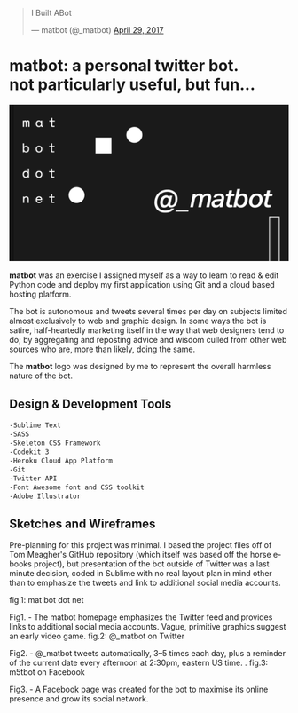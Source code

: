 <blockquote class="twitter-tweet" data-lang="en"><p lang="en" dir="ltr">I Built ABot</p>&mdash; matbot (@_matbot) <a href="https://twitter.com/_matbot/status/858403271345672192">April 29, 2017</a></blockquote>

# matbot: a personal twitter bot.<br>not particularly useful, but fun... #


   ![Matbot Logo](https://github.com/discoform/matbot/blob/master/images/social.png "Logo Title Text 1")

__matbot__ was an exercise I assigned myself as a way to learn to read & edit Python code and deploy my first application using Git and a cloud based hosting platform.

The bot is autonomous and tweets several times per day on subjects limited almost exclusively to web and graphic design. In some ways the bot is satire, half-heartedly marketing itself in the way that web designers tend to do; by aggregating and reposting advice and wisdom culled from other web sources who are, more than likely, doing the same.


The __matbot__ logo was designed by me to represent the overall harmless nature of the bot.

## Design & Development Tools

	-Sublime Text
	-SASS
	-Skeleton CSS Framework
	-Codekit 3
	-Heroku Cloud App Platform
	-Git
	-Twitter API
	-Font Awesome font and CSS toolkit
	-Adobe Illustrator


## Sketches and Wireframes

Pre-planning for this project was minimal. I based the project files off of Tom Meagher's GitHub repository (which itself was based off the horse e-books project), but presentation of the bot outside of Twitter was a last minute decision, coded in Sublime with no real layout plan in mind other than to emphasize the tweets and link to additional social media accounts.


fig.1: mat bot dot net

Fig1. - The matbot homepage emphasizes the Twitter feed and provides links to additional social media accounts. Vague, primitive graphics suggest an early video game.
fig.2: @_matbot on Twitter

Fig2. - @_matbot tweets automatically, 3–5 times each day, plus a reminder of the current date every afternoon at 2:30pm, eastern US time. .
fig.3: m5tbot on Facebook

Fig3. - A Facebook page was created for the bot to maximise its online presence and grow its social network.
